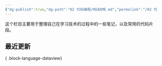 ```yaml
---
{"dg-publish":true,"dg-path":"02 代码编程/README.md","permalink":"/02 代码编程/README/","noteIcon":"dg-note-icon","created":"2025-03-20","updated":"2025-07-31"}
---
```



这个栏目主要用于整理自己在学习技术的过程中的一些笔记，以及常用的代码片段。

## 最近更新


{ .block-language-dataview}